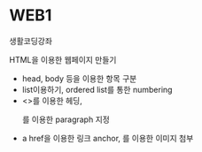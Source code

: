 # WEB1
생활코딩강좌

HTML을 이용한 웹페이지 만들기

- head, body 등을 이용한 항목 구분
- list이용하기, ordered list를 통한 numbering
- <<h>>를 이용한 헤딩, <p>를 이용한 paragraph 지정
- a href을 이용한 링크 anchor, <img src>를 이용한 이미지 첨부
